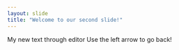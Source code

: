 ```yaml
---
layout: slide
title: "Welcome to our second slide!"
---
```

My new text through editor
Use the left arrow to go back!

